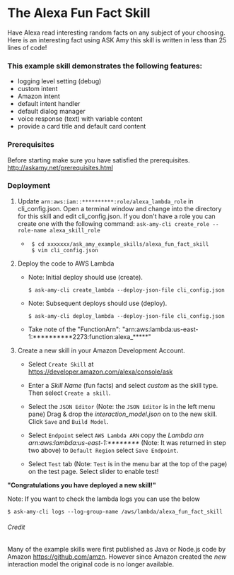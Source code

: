 # The Alexa Fun Fact Skill
Have Alexa read interesting random facts on any subject of your choosing.
Here is an interesting fact using ASK Amy this skill is written in less than 25
lines of code!

### This example skill demonstrates the following features:
* logging level setting (debug)
* custom intent
* Amazon intent
* default intent handler
* default dialog manager
* voice response (text) with variable content
* provide a card title and default card content


### Prerequisites
Before starting make sure you have satisfied the prerequisites.
http://askamy.net/prerequisites.html

### Deployment

1. Update ``arn:aws:iam::**********:role/alexa_lambda_role`` in cli_config.json.
   Open a terminal window and change into the directory for this skill and edit cli_config.json.
   If you don't have a role you can create one with the following command: `ask-amy-cli create_role --role-name alexa_skill_role`
    *  ~~~
        $ cd xxxxxxx/ask_amy_example_skills/alexa_fun_fact_skill
        $ vim cli_config.json
        ~~~
2. Deploy the code to AWS Lambda
    * Note: Initial deploy should use (create).
        ~~~
        $ ask-amy-cli create_lambda --deploy-json-file cli_config.json
      ~~~
    * Note: Subsequent deploys should use (deploy).
        ~~~
        $ ask-amy-cli deploy_lambda --deploy-json-file cli_config.json
        ~~~
    * Take note of the "FunctionArn": "arn:aws:lambda:us-east-1:**********2273:function:alexa_*****"

3. Create a new skill in your Amazon Development Account.
    * Select `Create Skill` at https://developer.amazon.com/alexa/console/ask

    * Enter a _Skill Name_ (fun facts) and select _custom_ as the skill type. Then select `Create a skill`.

    * Select the `JSON Editor` (Note: the `JSON Editor` is in the left menu pane) Drag & drop the _interaction_model.json_ on to the new skill.
    Click `Save` and `Build Model`.

    * Select `Endpoint` select `AWS Lambda ARN` copy the _Lambda arn_  _arn:aws:lambda:us-east-1:********_
    (Note: It was returned in step two above) to `Default Region` select `Save Endpoint`.

    * Select `Test` tab (Note: `Test` is in the menu bar at the top of the page) on the test page. Select slider to enable test!

**"Congratulations you have deployed a new skill!"**


Note: If you want to check the lambda logs you can use the below
~~~
$ ask-amy-cli logs --log-group-name /aws/lambda/alexa_fun_fact_skill
~~~

###### Credit
Many of the example skills were first published as Java or Node.js code
by Amazon https://github.com/amzn. However since Amazon created the _new_
interaction model the original code is no longer available.